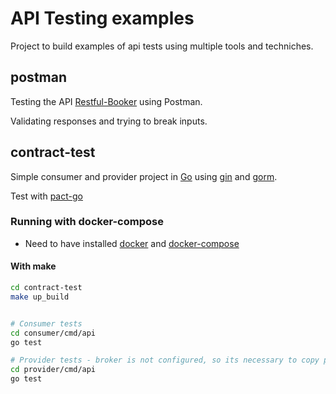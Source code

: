 # API Testing examples
Project to build examples of api tests using multiple tools and techniches.

## postman
Testing the API [Restful-Booker](https://restful-booker.herokuapp.com/) using Postman.

Validating responses and trying to break inputs.

## contract-test
Simple consumer and provider project in [Go](https://go.dev/) using [gin](https://github.com/gin-gonic/gin) and [gorm](https://gorm.io/gorm).

Test with [pact-go](https://github.com/pact-foundation/pact-go)

### Running with docker-compose
- Need to have installed [docker](https://docs.docker.com/engine/install/ubuntu/) and [docker-compose](https://docs.docker.com/compose/install/linux/)


#### With make
``` bash
cd contract-test
make up_build


# Consumer tests
cd consumer/cmd/api
go test

# Provider tests - broker is not configured, so its necessary to copy pact files to test provider
cd provider/cmd/api
go test
```

